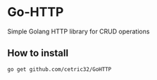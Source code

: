 # Go-HTTP

Simple Golang HTTP library for CRUD operations

## How to install

`go get github.com/cetric32/GoHTTP`
